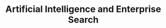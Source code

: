 ---
layout: category
menu-title: AI and Search
title: Artificial Intelligence and Enterprise Search
identifier: ai
description: Artificial intelligence in a way that you can already implement easily and without a headache.
---